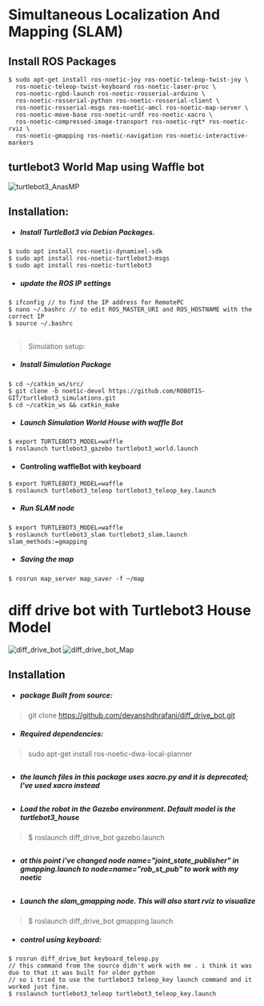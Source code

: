 # Simultaneous Localization And Mapping (SLAM)
## Install  ROS Packages
````
$ sudo apt-get install ros-noetic-joy ros-noetic-teleop-twist-joy \
  ros-noetic-teleop-twist-keyboard ros-noetic-laser-proc \
  ros-noetic-rgbd-launch ros-noetic-rosserial-arduino \
  ros-noetic-rosserial-python ros-noetic-rosserial-client \
  ros-noetic-rosserial-msgs ros-noetic-amcl ros-noetic-map-server \
  ros-noetic-move-base ros-noetic-urdf ros-noetic-xacro \
  ros-noetic-compressed-image-transport ros-noetic-rqt* ros-noetic-rviz \
  ros-noetic-gmapping ros-noetic-navigation ros-noetic-interactive-markers
````
## turtlebot3 World Map using Waffle bot
![turtlebot3_AnasMP](https://user-images.githubusercontent.com/49666154/124042206-00580600-da11-11eb-9c5a-5ddc1655254b.png)


## Installation: 
>


- ##### Install TurtleBot3 via Debian Packages.
````
$ sudo apt install ros-noetic-dynamixel-sdk
$ sudo apt install ros-noetic-turtlebot3-msgs
$ sudo apt install ros-noetic-turtlebot3
````
- ##### update the ROS IP settings
 ```` 
 $ ifconfig // to find the IP address for RemotePC
 $ nano ~/.bashrc // to edit ROS_MASTER_URI and ROS_HOSTNAME with the correct IP
 $ source ~/.bashrc
````
##
>Simulation setup:
-  ##### Install Simulation Package
 ````
$ cd ~/catkin_ws/src/
$ git clone -b noetic-devel https://github.com/ROBOTIS-GIT/turtlebot3_simulations.git
$ cd ~/catkin_ws && catkin_make
````
- ##### Launch Simulation World House with waffle Bot 
 ````
$ export TURTLEBOT3_MODEL=waffle
$ roslaunch turtlebot3_gazebo turtlebot3_world.launch
 ````
 - #### Controling waffleBot with keyboard
 ````
 $ export TURTLEBOT3_MODEL=waffle
 $ roslaunch turtlebot3_teleop turtlebot3_teleop_key.launch
 ````
 - ##### Run SLAM node
 ````
$ export TURTLEBOT3_MODEL=waffle
$ roslaunch turtlebot3_slam turtlebot3_slam.launch slam_methods:=gmapping

 ````
 - ##### Saving the map 
 ````
 $ rosrun map_server map_saver -f ~/map
 ````

# diff drive bot with Turtlebot3 House Model

![diff_drive_bot](https://user-images.githubusercontent.com/49666154/124212448-a7af6880-daf7-11eb-9d30-c1059a1e7984.png)
![diff_drive_bot_Map](https://user-images.githubusercontent.com/49666154/124212452-a8e09580-daf7-11eb-9aff-4865f1219975.png)

## Installation 
- ##### package Built from source:
> git clone https://github.com/devanshdhrafani/diff_drive_bot.git
- ##### Required dependencies:
> sudo apt-get install ros-noetic-dwa-local-planner
 ##
- ##### the launch files in this package uses xacro.py and it is deprecated; I've used xacro instead 
##
- ##### Load the robot in the Gazebo environment. Default model is the turtlebot3_house
> $ roslaunch diff_drive_bot gazebo.launch 
##
- ##### at this point i've changed node name="joint_state_publisher" in gmapping.launch to  node=name="rob_st_pub" to work with my noetic 
##
- ##### Launch the slam_gmapping node. This will also start rviz to visualize
> $ roslaunch diff_drive_bot gmapping.launch
- ##### control using keyboard: 
````
$ rosrun diff_drive_bot keyboard_teleop.py
// this command from the source didn't work with me . i think it was duo to that it was built for older python
// so i tried to use the turtlebot3 teleop_key launch command and it worked just fine.
$ roslaunch turtlebot3_teleop turtlebot3_teleop_key.launch

````



